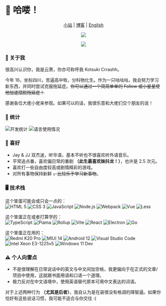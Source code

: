 # 👋 哈喽！

<p align="center">
   <a href="https://crrashh.com">小站</a> | 
   <a href="https://blog.crrashh.com">博客</a> | 
   <a href="./README.md">English</a>
</p>
<p align="center">
   <img src="https://komarev.com/ghpvc/?username=crrashh1542&label=Profile%20views&color=0e75b6&style=flat&color=green&logo=github">
</p>
<p align="center">
   <img src="https://github-readme-streak-stats.herokuapp.com/?user=crrashh1542">
</p>
  
### 🌱 关于我
很高兴认识你，我是云萧，你亦可称呼我 Kotsuki Crrashh。  

今年 16，坐标四川，苦逼高中牲，分科物化生。作为一只咕咕咕，我会努力学习新东西，并同时尝试克服拖延症。~~你可以通过一个简简单单的 Follow 或小星星使他加速摆脱拖延症！~~  

感谢各位大佬小佬来参观。如果可以的话，我很乐意和大佬们交个朋友的说！  

### 🔢 统计
![开发统计](https://github-readme-stats.vercel.app/api?username=crrashh1542&show_icons=true&theme=dracula)
![语言使用情况](https://github-readme-stats.vercel.app/api/top-langs/?username=crrashh1542&layout=compact)

### 👀 喜好
  - Jay & JJ 双杰迷，听华语，基本不听也不很喜欢听外语音乐。
  - 平常追点番，喜欢偏日常的番剧 **（此生最喜欢妹抖龙！）**，也许是 2.5 次元。
  - 喜欢打一些自由度较高或剧情精彩的游戏。
  - 对所有事物保持新鲜 ~~，比较乐于学习新事物~~。
    
### 🖥️ 技术栈
这个笨蛋可能会或只会一点的：  
![HTML 5](https://img.shields.io/badge/-HTML5-e45127?style=flat-square&logo=html5&logoColor=white)
![CSS 3](https://img.shields.io/badge/-CSS3-339bd4?style=flat-square&logo=css3&logoColor=white)
![JavaScript](https://img.shields.io/badge/-JavaScript-f7df1e?style=flat-square&logo=javascript&logoColor=white)
![Node.js](https://img.shields.io/badge/-NodeJS-339933?style=flat-square&logo=node.js&logoColor=white)
![Webpack](https://img.shields.io/badge/-Webpack-8dd6f9?style=flat-square&logo=webpack&logoColor=white)
![Vue](https://img.shields.io/badge/-Vue-4fc08d?style=flat-square&logo=vue.js&logoColor=white)
![Less](https://img.shields.io/badge/-Less-1d365d?style=flat-square&logo=less&logoColor=white)
  
这个笨蛋正在或者打算学的：  
![TypeScript](https://img.shields.io/badge/-TypeScript-3178c6?style=flat-square&logo=typescript&logoColor=white)
![Piama](https://img.shields.io/badge/-Piama-4fc08d?style=flat-square&logo=vue.js&logoColor=white)
![Rollup](https://img.shields.io/badge/-Rollup-ff3334?style=flat-square&logo=rollup.js&logoColor=white)
![Vite](https://img.shields.io/badge/-Vite-646cff?style=flat-square&logo=vite&logoColor=white)
![React](https://img.shields.io/badge/-React-61dafb?style=flat-square&logo=react&logoColor=white)
![Electron](https://img.shields.io/badge/-Electron-2f3242?style=flat-square&logo=electron&logoColor=white)
![Go](https://img.shields.io/badge/-Go-73cddd?style=flat-square&logo=go&logoColor=white)

这个笨蛋正在用的：  
![Redmi K20 Pro](https://img.shields.io/badge/Redmi%20K20%20Pro-ec6617?style=flat-square&logo=xiaomi&logoColor=ffffff)
![MIUI 14](https://img.shields.io/badge/MIUI%2014-ec6617?style=flat-square&logo=xiaomi&logoColor=ffffff)
![Android 12](https://img.shields.io/badge/Android%2012-3ddc84?style=flat-square&logo=android&logoColor=ffffff)
![Visual Studio Code](https://img.shields.io/badge/Visual%20Studio%20Code-23a9f1?style=flat-square&logo=visualstudiocode&logoColor=ffffff)
![Intel Xeon E3-1225v5](https://img.shields.io/badge/Intel%20Xeon%20E3%201225v5-00c7fd?style=flat-square&logo=intel&logoColor=ffffff)
![Windows 11 Dev](https://img.shields.io/badge/Windows%2011%20Dev-0e7fcf?style=flat-square&logo=windows&logoColor=ffffff)

### ⚠️ 个人向雷点
* 不是很理解在日常说话中的英文与中文间加空格，我更偏向于在正式的文章/项目中使用，这就跟书面用语和口语一个道理。
* 极力反对在中文语境中，使用英语替代原本可用中文表达的词语。
  
对于上述两种行为 **（尤其是后者）**，我自认为是在装很没有格调的降智逼。如果你恰好有这些说话习惯，我可能不适合与你交往 :(
